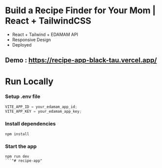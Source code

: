 # Build a Recipe Finder for Your Mom | React + TailwindCSS

- React + Tailwind + EDAMAM API
- Responsive Design
- Deployed

## Demo : https://recipe-app-black-tau.vercel.app/

# Run Locally

### Setup .env file

```js
VITE_APP_ID = your_edamam_app_id;
VITE_APP_KEY = your_edamam_app_key;
```

### Install dependencies

```shell
npm install
```

### Start the app

```shell
npm run dev
```"# recipe-app" 
